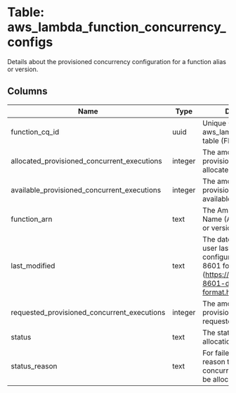 
# Table: aws_lambda_function_concurrency_configs
Details about the provisioned concurrency configuration for a function alias or version.
## Columns
| Name        | Type           | Description  |
| ------------- | ------------- | -----  |
|function_cq_id|uuid|Unique CloudQuery ID of aws_lambda_functions table (FK)|
|allocated_provisioned_concurrent_executions|integer|The amount of provisioned concurrency allocated.|
|available_provisioned_concurrent_executions|integer|The amount of provisioned concurrency available.|
|function_arn|text|The Amazon Resource Name (ARN) of the alias or version.|
|last_modified|text|The date and time that a user last updated the configuration, in ISO 8601 format (https://www.iso.org/iso-8601-date-and-time-format.html).|
|requested_provisioned_concurrent_executions|integer|The amount of provisioned concurrency requested.|
|status|text|The status of the allocation process.|
|status_reason|text|For failed allocations, the reason that provisioned concurrency could not be allocated.|
